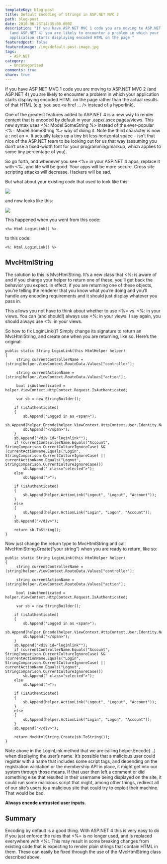 ```yaml
---
templateKey: blog-post
title: Default Encoding of Strings in ASP.NET MVC 2
path: blog-post
date: 2010-06-23T14:35:00.000Z
description: "If you have ASP.NET MVC 1 code you are moving to ASP.NET MVC 2
  (and ASP.NET 4) you are likely to encounter a problem in which your
  application starts displaying encoded HTML on the page "
featuredpost: false
featuredimage: /img/default-post-image.jpg
tags:
  - ASP.NET
category:
  - Uncategorized
comments: true
share: true
---
```

If you have ASP.NET MVC 1 code you are moving to ASP.NET MVC 2 (and ASP.NET 4) you are likely to encounter a problem in which your application starts displaying encoded HTML on the page rather than the actual results of that HTML (e.g. you see <a href … /> instead of a hyperlink).

One of the greatest features added to ASP.NET 4 is a new way to render content that is encoded by default in your .aspx/.ascx pages/views. This new syntax uses <%: Model.SomeString %> instead of the ever-popular <%= Model.SomeString %> way of doing it. Note the third character is now a : not an =. It actually takes up a tiny bit less horizontal space – isn’t that nice of the ASP.NET team to be looking out for us that way (assuming you don’t use a fixed-width font for your programming/markup, which applies to some tiny percentage of you).

So go forth, and whenever you see <%= in your ASP.NET 4 apps, replace it with <%:, and life will be good. Your apps will be more secure. Cross site scripting attacks will decrease. Hackers will be sad.

But what about your existing code that used to look like this:

![](/img/login.png)

and now looks like this:

![](/img/login-2.png)

This happened when you went from this code:

```
<%= Html.LoginLink() %>
```

to this code:

```
<%: Html.LoginLink() %>
```

## MvcHtmlString

The solution to this is MvcHtmlString. It’s a new class that <%: is aware of and if you change your helper to return one of these, you’ll get back the behavior you expect. In effect, if you are returning one of these objects, you’re telling the renderer that you know what you’re doing and you’ll handle any encoding requirements and it should just display whatever you pass in.

This allows you not have to think about whether to use <%= vs. <%: in your views. You can (and should!) always use <%: in your views. I say again, you should always use <%: in your views.

So how to fix LoginLink()? Simply change its signature to return an MvcHtmlString, and create one when you are returning, like so. Here’s the original:

```
public static String LoginLink(this HtmlHelper helper)
{
     string currentControllerName = (string)helper.ViewContext.RouteData.Values["controller"];

     string currentActionName = (string)helper.ViewContext.RouteData.Values["action"];

     bool isAuthenticated = helper.ViewContext.HttpContext.Request.IsAuthenticated;

     var sb = new StringBuilder();

    if (isAuthenticated)
    {
        sb.Append("Logged in as <span>");
        sb.Append(helper.Encode(helper.ViewContext.HttpContext.User.Identity.Name));
        sb.Append("</span>");
    }
    sb.Append("<div id="loginlink"");
    if (currentControllerName.Equals("Account", StringComparison.CurrentCultureIgnoreCase) && (currentActionName.Equals("Login", StringComparison.CurrentCultureIgnoreCase) || currentActionName.Equals("Logout", StringComparison.CurrentCultureIgnoreCase)))
        sb.Append(" class="selected">");
    else
        sb.Append(">");

    if (isAuthenticated)
    {
        sb.Append(helper.ActionLink("Logout", "Logout", "Account"));
    }
    else
    {
        sb.Append(helper.ActionLink("Login", "Logon", "Account"));
    }
    sb.Append("</div>");

    return sb.ToString();
}
```

Now just change the return type to MvcHtmlString and call MvcHtmlString.Create(“your string”) when you are ready to return, like so:

```
public static String LoginLink(this HtmlHelper helper)
{
     string currentControllerName = (string)helper.ViewContext.RouteData.Values["controller"];

     string currentActionName = (string)helper.ViewContext.RouteData.Values["action"];

     bool isAuthenticated = helper.ViewContext.HttpContext.Request.IsAuthenticated;

     var sb = new StringBuilder();

    if (isAuthenticated)
    {
        sb.Append("Logged in as <span>");
        sb.Append(helper.Encode(helper.ViewContext.HttpContext.User.Identity.Name));
        sb.Append("</span>");
    }
    sb.Append("<div id="loginlink"");
    if (currentControllerName.Equals("Account", StringComparison.CurrentCultureIgnoreCase) && (currentActionName.Equals("Login", StringComparison.CurrentCultureIgnoreCase) || currentActionName.Equals("Logout", StringComparison.CurrentCultureIgnoreCase)))
        sb.Append(" class="selected">");
    else
        sb.Append(">");

    if (isAuthenticated)
    {
        sb.Append(helper.ActionLink("Logout", "Logout", "Account"));
    }
    else
    {
        sb.Append(helper.ActionLink("Login", "Logon", "Account"));
    }
    sb.Append("</div>");

    return MvcHtmlString.Create(sb.ToString());
}
```

Note above in the LoginLink method that we are calling helper.Encode(…) when displaying the user’s name. It’s possible that a malicious user could register with a name that includes some script tags, and depending on the registration validation or the membership API in place, it might get into our system through those means. If that user then left a comment or did something else that resulted in their username being displayed on the site, it could run some malicious script that might, among other things, redirect all of our site’s users to a malicious site that could try to exploit their machine. That would be bad.

**Always encode untrusted user inputs.**

## Summary

Encoding by default is a good thing. With ASP.NET 4 this is very easy to do if you just enforce the rules that <%= is no longer used, and is replaced everywhere with <%:. This may result in some breaking changes from existing code that is expecting to render plain strings that contain HTML in them. These can easily be fixed through the use of the MvcHtmlString class described above.